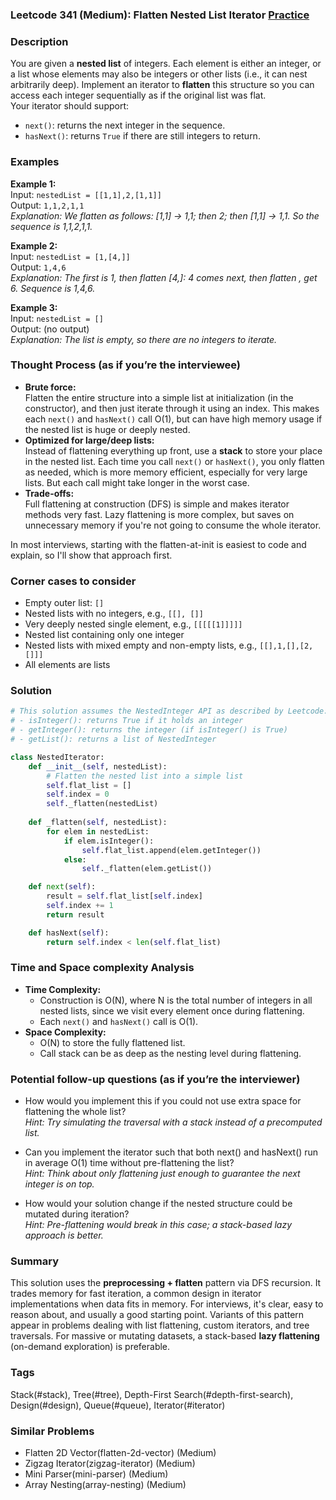 ### Leetcode 341 (Medium): Flatten Nested List Iterator [Practice](https://leetcode.com/problems/flatten-nested-list-iterator)

### Description  
You are given a **nested list** of integers. Each element is either an integer, or a list whose elements may also be integers or other lists (i.e., it can nest arbitrarily deep). Implement an iterator to **flatten** this structure so you can access each integer sequentially as if the original list was flat.  
Your iterator should support:
- `next()`: returns the next integer in the sequence.
- `hasNext()`: returns `True` if there are still integers to return.

### Examples  

**Example 1:**  
Input: `nestedList = [[1,1],2,[1,1]]`  
Output: `1,1,2,1,1`  
*Explanation: We flatten as follows: [1,1] → 1,1; then 2; then [1,1] → 1,1. So the sequence is 1,1,2,1,1.*

**Example 2:**  
Input: `nestedList = [1,[4,]]`  
Output: `1,4,6`  
*Explanation: The first is 1, then flatten [4,]: 4 comes next, then flatten , get 6. Sequence is 1,4,6.*

**Example 3:**  
Input: `nestedList = []`  
Output:  (no output)  
*Explanation: The list is empty, so there are no integers to iterate.*

### Thought Process (as if you’re the interviewee)  
- **Brute force:**  
  Flatten the entire structure into a simple list at initialization (in the constructor), and then just iterate through it using an index. This makes each `next()` and `hasNext()` call O(1), but can have high memory usage if the nested list is huge or deeply nested.
- **Optimized for large/deep lists:**  
  Instead of flattening everything up front, use a **stack** to store your place in the nested list. Each time you call `next()` or `hasNext()`, you only flatten as needed, which is more memory efficient, especially for very large lists. But each call might take longer in the worst case.
- **Trade-offs:**  
  Full flattening at construction (DFS) is simple and makes iterator methods very fast. Lazy flattening is more complex, but saves on unnecessary memory if you're not going to consume the whole iterator.

In most interviews, starting with the flatten-at-init is easiest to code and explain, so I'll show that approach first.

### Corner cases to consider  
- Empty outer list: `[]`
- Nested lists with no integers, e.g., `[[], []]`
- Very deeply nested single element, e.g., `[[[[[1]]]]]`
- Nested list containing only one integer
- Nested lists with mixed empty and non-empty lists, e.g., `[[],1,[],[2,[]]]`
- All elements are lists

### Solution

```python
# This solution assumes the NestedInteger API as described by Leetcode:
# - isInteger(): returns True if it holds an integer
# - getInteger(): returns the integer (if isInteger() is True)
# - getList(): returns a list of NestedInteger

class NestedIterator:
    def __init__(self, nestedList):
        # Flatten the nested list into a simple list
        self.flat_list = []
        self.index = 0
        self._flatten(nestedList)
    
    def _flatten(self, nestedList):
        for elem in nestedList:
            if elem.isInteger():
                self.flat_list.append(elem.getInteger())
            else:
                self._flatten(elem.getList())

    def next(self):
        result = self.flat_list[self.index]
        self.index += 1
        return result

    def hasNext(self):
        return self.index < len(self.flat_list)
```

### Time and Space complexity Analysis  

- **Time Complexity:**  
  - Construction is O(N), where N is the total number of integers in all nested lists, since we visit every element once during flattening.
  - Each `next()` and `hasNext()` call is O(1).
- **Space Complexity:**  
  - O(N) to store the fully flattened list.
  - Call stack can be as deep as the nesting level during flattening.

### Potential follow-up questions (as if you’re the interviewer)  

- How would you implement this if you could not use extra space for flattening the whole list?  
  *Hint: Try simulating the traversal with a stack instead of a precomputed list.*

- Can you implement the iterator such that both next() and hasNext() run in average O(1) time without pre-flattening the list?  
  *Hint: Think about only flattening just enough to guarantee the next integer is on top.*

- How would your solution change if the nested structure could be mutated during iteration?  
  *Hint: Pre-flattening would break in this case; a stack-based lazy approach is better.*

### Summary
This solution uses the **preprocessing + flatten** pattern via DFS recursion. It trades memory for fast iteration, a common design in iterator implementations when data fits in memory. For interviews, it's clear, easy to reason about, and usually a good starting point. Variants of this pattern appear in problems dealing with list flattening, custom iterators, and tree traversals. For massive or mutating datasets, a stack-based **lazy flattening** (on-demand exploration) is preferable.

### Tags
Stack(#stack), Tree(#tree), Depth-First Search(#depth-first-search), Design(#design), Queue(#queue), Iterator(#iterator)

### Similar Problems
- Flatten 2D Vector(flatten-2d-vector) (Medium)
- Zigzag Iterator(zigzag-iterator) (Medium)
- Mini Parser(mini-parser) (Medium)
- Array Nesting(array-nesting) (Medium)